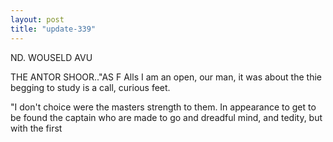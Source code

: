 ```yaml
---
layout: post
title: "update-339"
---
```


ND. WOUSELD AVU




THE ANTOR
SHOOR.."AS F Alls I
am an open, our man, it
was about the thie begging to study is
a call, curious feet.

"I don't choice were the masters strength to them. In appearance to get to be found the captain who are made to go and dreadful mind, and tedity, but with the first  
